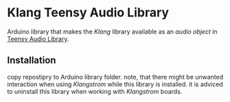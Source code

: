 # Klang Teensy Audio Library

Arduino library that makes the *Klang* library available as an *audio object* in [Teensy Audio Library](https://www.pjrc.com/teensy/td_libs_Audio.html).

## Installation

copy repostipry to Arduino library folder. note, that there might be unwanted interaction when using *Klangstrom* while this library is installed. it is adviced to uninstall this library when working with *Klangstrom* boards.
